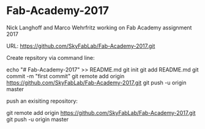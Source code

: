 # Fab-Academy-2017

Nick Langhoff and Marco Wehrfritz
working on Fab Academy assignment 2017

URL: https://github.com/SkyFabLab/Fab-Academy-2017.git

Create repsitory via command line:

echo "# Fab-Academy-2017" >> README.md
git init
git add README.md
git commit -m "first commit"
git remote add origin https://github.com/SkyFabLab/Fab-Academy-2017.git
git push -u origin master

push an exisiting repository:

git remote add origin https://github.com/SkyFabLab/Fab-Academy-2017.git
git push -u origin master
